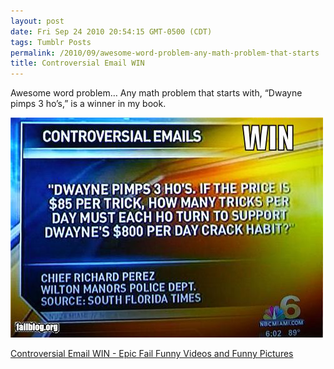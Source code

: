 ```yaml
---
layout: post
date: Fri Sep 24 2010 20:54:15 GMT-0500 (CDT)
tags: Tumblr Posts
permalink: /2010/09/awesome-word-problem-any-math-problem-that-starts
title: Controversial Email WIN
---
```


Awesome word problem&hellip; Any math problem that starts with, &ldquo;Dwayne pimps 3 ho&rsquo;s,&rdquo; is a winner in my book.

![](/public/assets/tumblr/tumblr_l9a5afj9Pt1qa4klho1_500.jpg)

[Controversial Email WIN - Epic Fail Funny Videos and Funny Pictures](http://failblog.org/2010/09/24/epic-fail-photos-controversial-email-win/?utm_source=feedburner&utm_medium=feed&utm_campaign=Feed%3A+failblog+%28The+FAIL+Blog+-+Fail+Pictures+%26+Videos+at+Failblog.ORG%29&utm_content=Google+Reader)
